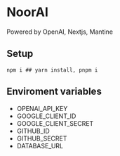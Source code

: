 # NoorAI

Powered by OpenAI, Nextjs, Mantine

## Setup

```shell
npm i ## yarn install, pnpm i
```

## Enviroment variables

- OPENAI_API_KEY
- GOOGLE_CLIENT_ID
- GOOGLE_CLIENT_SECRET
- GITHUB_ID
- GITHUB_SECRET
- DATABASE_URL
